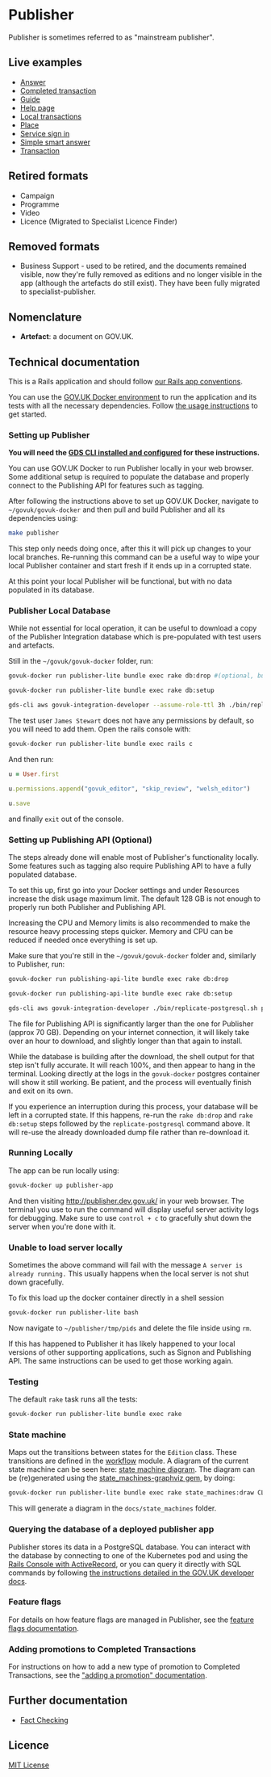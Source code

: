 # Publisher

Publisher is sometimes referred to as "mainstream publisher".

## Live examples
- [Answer](https://www.gov.uk/smart-meters)
- [Completed transaction](https://www.gov.uk/done/make-lpa)
- [Guide](https://www.gov.uk/council-tax-appeals)
- [Help page](https://www.gov.uk/help/accessibility)
- [Local transactions](https://www.gov.uk/complain-about-your-council)
- [Place](https://www.gov.uk/ukonline-centre-internet-access-computer-training)
- [Service sign in](https://www.gov.uk/log-in-file-self-assessment-tax-return/sign-in)
- [Simple smart answer](https://www.gov.uk/qualify-tax-credits)
- [Transaction](https://www.gov.uk/council-tax-bands)

## Retired formats
- Campaign
- Programme
- Video
- Licence (Migrated to Specialist Licence Finder)

## Removed formats
- Business Support - used to be retired, and the documents remained visible, now
  they're fully removed as editions and no longer visible in the app (although
  the artefacts do still exist).  They have been fully migrated to
  specialist-publisher.

## Nomenclature

- **Artefact**: a document on GOV.UK.

## Technical documentation

This is a Rails application and should follow [our Rails app conventions](https://docs.publishing.service.gov.uk/manual/conventions-for-rails-applications.html).

You can use the [GOV.UK Docker environment](https://github.com/alphagov/govuk-docker) to run the application and its tests with all the necessary dependencies.  Follow [the usage instructions](https://github.com/alphagov/govuk-docker#usage) to get started.

### Setting up Publisher
**You will need the [GDS CLI installed and configured](https://docs.publishing.service.gov.uk/manual/get-started.html#7-install-and-configure-the-gds-cli) for these instructions.**

You can use GOV.UK Docker to run Publisher locally in your web browser. Some additional setup is required to populate the database and properly connect to the Publishing API for features such as tagging.

After following the instructions above to set up GOV.UK Docker, navigate to `~/govuk/govuk-docker` and then pull and build Publisher and all its dependencies using:
```sh
make publisher
```
This step only needs doing once, after this it will pick up changes to your local branches. Re-running this command can be a useful way to wipe your local Publisher container and start fresh if it ends up in a corrupted state.

At this point your local Publisher will be functional, but with no data populated in its database.

### Publisher Local Database

While not essential for local operation, it can be useful to download a copy of the Publisher Integration database which is pre-populated with test users and artefacts.

Still in the `~/govuk/govuk-docker` folder, run:

```sh
govuk-docker run publisher-lite bundle exec rake db:drop #(optional, but recommended if you're not working from a blank slate) 
``` 

```sh
govuk-docker run publisher-lite bundle exec rake db:setup
``` 
```sh
gds-cli aws govuk-integration-developer --assume-role-ttl 3h ./bin/replicate-postgresql.sh publisher
``` 

The test user `James Stewart` does not have any permissions by default, so you will need to add them. Open the rails console with:
```sh
govuk-docker run publisher-lite bundle exec rails c
 ```
And then run:

```ruby
u = User.first
```
```ruby
u.permissions.append("govuk_editor", "skip_review", "welsh_editor")
```
```ruby
u.save
```
and finally `exit` out of the console.

### Setting up Publishing API (Optional)
The steps already done will enable most of Publisher's functionality locally. Some features such as tagging also require Publishing API to have a fully populated database.

To set this up, first go into your Docker settings and under Resources increase the disk usage maximum limit. The default 128 GB is not enough to properly run both Publisher and Publishing API. 

Increasing the CPU and Memory limits is also recommended to make the resource heavy processing steps quicker. Memory and CPU can be reduced if needed once everything is set up.

Make sure that you're still in the `~/govuk/govuk-docker` folder and, similarly to Publisher, run:

```sh
govuk-docker run publishing-api-lite bundle exec rake db:drop 
```
```sh
govuk-docker run publishing-api-lite bundle exec rake db:setup
``` 
```sh
gds-cli aws govuk-integration-developer ./bin/replicate-postgresql.sh publishing-api
``` 
The file for Publishing API is significantly larger than the one for Publisher (approx 70 GB). Depending on your internet connection, it will likely take over an hour to download, and slightly longer than that again to install.

While the database is building after the download, the shell output for that step isn't fully accurate. It will reach 100%, and then appear to hang in the terminal. Looking directly at the logs in the `govuk-docker` postgres container will show it still working. Be patient, and the process will eventually  finish and exit on its own.

If you experience an interruption during this process, your database will be left in a corrupted state. If this happens, re-run the `rake db:drop` and `rake db:setup` steps followed by the `replicate-postgresql` command above. It will re-use the already downloaded dump file rather than re-download it.

### Running Locally
The app can be run locally using:
```sh
govuk-docker up publisher-app
```
And then visiting http://publisher.dev.gov.uk/ in your web browser. The terminal you use to run the command will display useful server activity logs for debugging. Make sure to use `control + c` to gracefully shut down the server when you're done with it.

### Unable to load server locally
Sometimes the above command will fail with the message `A server is already running.` This usually happens when the local server is not shut down gracefully.

To fix this load up the docker container directly in a shell session
```sh
govuk-docker run publisher-lite bash
```
Now navigate to `~/publisher/tmp/pids` and delete the file inside using `rm`.

If this has happened to Publisher it has likely happened to your local versions of other supporting applications, such as Signon and Publishing API. The same instructions can be used to get those working again.

### Testing

The default `rake` task runs all the tests:

```sh
govuk-docker run publisher-lite bundle exec rake
```

### State machine

Maps out the transitions between states for the `Edition` class. These transitions are defined in the [workflow](app/models/workflow.rb) module.
A diagram of the current state machine can be seen here: [state machine diagram](docs/state_machines/state_machine_diagram_for_edition.png).
The diagram can be (re)generated using the [state_machines-graphviz gem](https://github.com/state-machines/state_machines-graphviz), by doing:

```sh
govuk-docker run publisher-lite bundle exec rake state_machines:draw CLASS=Edition TARGET=docs
```

This will generate a diagram in the `docs/state_machines` folder.

### Querying the database of a deployed publisher app

Publisher stores its data in a PostgreSQL database. You can interact with the database by connecting to one of the Kubernetes pod and using the [Rails Console with ActiveRecord](https://guides.rubyonrails.org/active_record_querying.html), or you can query it directly with SQL commands by following [the instructions detailed in the GOV.UK developer docs](https://docs.publishing.service.gov.uk/manual/databases.html#open-a-database-commmand-line-session).

### Feature flags

For details on how feature flags are managed in Publisher, see the [feature flags documentation](docs/feature-flags.md).

### Adding promotions to Completed Transactions

For instructions on how to add a new type of promotion to Completed Transactions, see the ["adding a promotion" documentation](docs/adding-a-promotion-to-a-completed-transaction.md).

## Further documentation

- [Fact Checking](docs/fact-checking.md)

## Licence

[MIT License](LICENCE)

